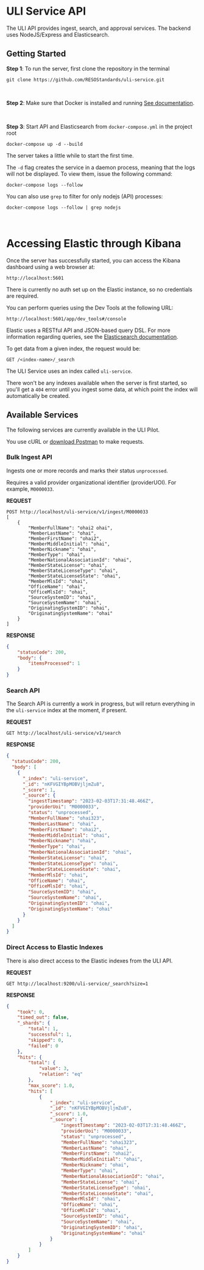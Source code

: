 # ULI Service API
The ULI API provides ingest, search, and approval services. The backend uses NodeJS/Express and Elasticsearch.

## Getting Started

**Step 1**: To run the server, first clone the repository in the terminal

```
git clone https://github.com/RESOStandards/uli-service.git
```

<br />

**Step 2**: Make sure that Docker is installed and running
[See documentation](https://docs.docker.com/get-docker/).

<br />

**Step 3**: Start API and Elasticsearch from `docker-compose.yml` in the project root

```
docker-compose up -d --build
```

The server takes a little while to start the first time. 

The `-d` flag creates the service in a daemon process, meaning that the logs will not be displayed. To view them, issue the following command: 

```
docker-compose logs --follow
```

You can also use `grep` to filter for only nodejs (API) processes:

```
docker-compose logs --follow | grep nodejs
```

<br />

# Accessing Elastic through Kibana
Once the server has successfully started, you can access the Kibana dashboard using a web browser at:

```
http://localhost:5601
```

There is currently no auth set up on the Elastic instance, so no credentials are required.

You can perform queries using the Dev Tools at the following URL:

```
http://localhost:5601/app/dev_tools#/console
```

Elastic uses a RESTful API and JSON-based query DSL. For more information regarding queries, see the [Elasticsearch documentation](https://www.elastic.co/guide/en/elasticsearch/reference/current/search-search.html).

To get data from a given index, the request would be:

```
GET /<index-name>/_search
```

The ULI Service uses an index called `uli-service`. 

There won't be any indexes available when the server is first started, so you'll get a `404` error until you ingest some data, at which point the index will automatically be created.


## Available Services
The following services are currently available in the ULI Pilot.

You use cURL or [download Postman](https://www.postman.com/downloads/) to make requests.

### Bulk Ingest API
Ingests one or more records and marks their status `unprocessed`. 

Requires a valid provider organizational identifier (providerUOI). For example, `M0000033`.

**REQUEST**
```
POST http://localhost/uli-service/v1/ingest/M0000033
[
    {
        "MemberFullName": "ohai2 ohai",
        "MemberLastName": "ohai",
        "MemberFirstName": "ohai2",
        "MemberMiddleInitial": "ohai",
        "MemberNickname": "ohai",
        "MemberType": "ohai",
        "MemberNationalAssociationId": "ohai",
        "MemberStateLicense": "ohai",
        "MemberStateLicenseType": "ohai",
        "MemberStateLicenseState": "ohai",
        "MemberMlsId": "ohai",
        "OfficeName": "ohai",
        "OfficeMlsId": "ohai",
        "SourceSystemID": "ohai",
        "SourceSystemName": "ohai",
        "OriginatingSystemID": "ohai",
        "OriginatingSystemName": "ohai"
    }
]
```

**RESPONSE**
```json
{
    "statusCode": 200,
    "body": {
        "itemsProcessed": 1
    }
}
```

### Search API
The Search API is currently a work in progress, but will return everything in the `uli-service` index at the moment, if present.

**REQUEST**
```
GET http://localhost/uli-service/v1/search
```

**RESPONSE**
```json
{
  "statusCode": 200,
  "body": [
    {
      "_index": "uli-service",
      "_id": "nKFVGIYBpMOBVjljmZu8",
      "_score": 1,
      "_source": {
        "ingestTimestamp": "2023-02-03T17:31:48.466Z",
        "providerUoi": "M0000033",
        "status": "unprocessed",
        "MemberFullName": "ohai323",
        "MemberLastName": "ohai",
        "MemberFirstName": "ohai2",
        "MemberMiddleInitial": "ohai",
        "MemberNickname": "ohai",
        "MemberType": "ohai",
        "MemberNationalAssociationId": "ohai",
        "MemberStateLicense": "ohai",
        "MemberStateLicenseType": "ohai",
        "MemberStateLicenseState": "ohai",
        "MemberMlsId": "ohai",
        "OfficeName": "ohai",
        "OfficeMlsId": "ohai",
        "SourceSystemID": "ohai",
        "SourceSystemName": "ohai",
        "OriginatingSystemID": "ohai",
        "OriginatingSystemName": "ohai"
      }
    }
  ]
}
```

### Direct Access to Elastic Indexes
There is also direct access to the Elastic indexes from the ULI API.

**REQUEST**
```
GET http://localhost:9200/uli-service/_search?size=1
```

**RESPONSE**
```json
{
    "took": 0,
    "timed_out": false,
    "_shards": {
        "total": 1,
        "successful": 1,
        "skipped": 0,
        "failed": 0
    },
    "hits": {
        "total": {
            "value": 3,
            "relation": "eq"
        },
        "max_score": 1.0,
        "hits": [
            {
                "_index": "uli-service",
                "_id": "nKFVGIYBpMOBVjljmZu8",
                "_score": 1.0,
                "_source": {
                    "ingestTimestamp": "2023-02-03T17:31:48.466Z",
                    "providerUoi": "M0000033",
                    "status": "unprocessed",
                    "MemberFullName": "ohai323",
                    "MemberLastName": "ohai",
                    "MemberFirstName": "ohai2",
                    "MemberMiddleInitial": "ohai",
                    "MemberNickname": "ohai",
                    "MemberType": "ohai",
                    "MemberNationalAssociationId": "ohai",
                    "MemberStateLicense": "ohai",
                    "MemberStateLicenseType": "ohai",
                    "MemberStateLicenseState": "ohai",
                    "MemberMlsId": "ohai",
                    "OfficeName": "ohai",
                    "OfficeMlsId": "ohai",
                    "SourceSystemID": "ohai",
                    "SourceSystemName": "ohai",
                    "OriginatingSystemID": "ohai",
                    "OriginatingSystemName": "ohai"
                }
            }
        ]
    }
}
```

